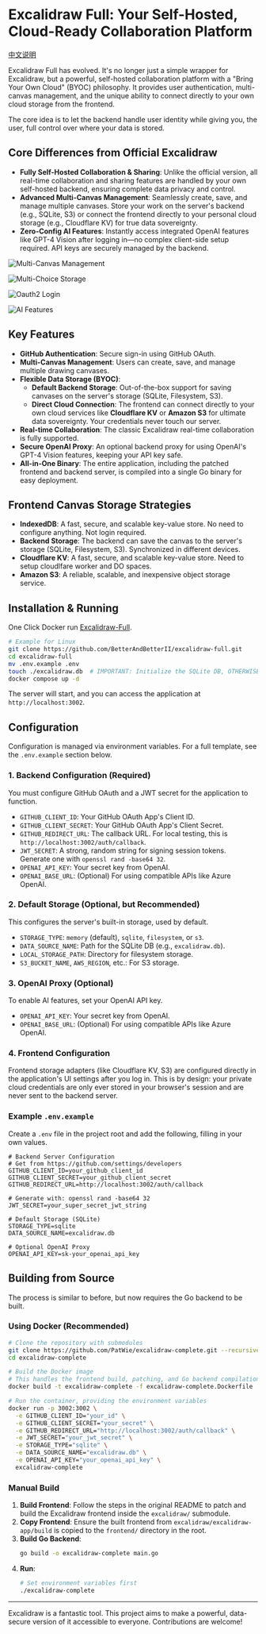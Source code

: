 # Excalidraw Full: Your Self-Hosted, Cloud-Ready Collaboration Platform

[中文说明](./README_zh.md)

Excalidraw Full has evolved. It's no longer just a simple wrapper for Excalidraw, but a powerful, self-hosted collaboration platform with a "Bring Your Own Cloud" (BYOC) philosophy. It provides user authentication, multi-canvas management, and the unique ability to connect directly to your own cloud storage from the frontend.

The core idea is to let the backend handle user identity while giving you, the user, full control over where your data is stored.

## Core Differences from Official Excalidraw

- **Fully Self-Hosted Collaboration & Sharing**: Unlike the official version, all real-time collaboration and sharing features are handled by your own self-hosted backend, ensuring complete data privacy and control.
- **Advanced Multi-Canvas Management**: Seamlessly create, save, and manage multiple canvases. Store your work on the server's backend (e.g., SQLite, S3) or connect the frontend directly to your personal cloud storage (e.g., Cloudflare KV) for true data sovereignty.
- **Zero-Config AI Features**: Instantly access integrated OpenAI features like GPT-4 Vision after logging in—no complex client-side setup required. API keys are securely managed by the backend.

![Multi-Canvas Management](./img/PixPin_2025-07-06_16-07-27.png)

![Multi-Choice Storage](./img/PixPin_2025-07-06_16-08-29.png)

![Oauth2 Login](./img/PixPin_2025-07-06_16-09-24.png)

![AI Features](./img/PixPin_2025-07-06_16-09-55.png)

## Key Features

- **GitHub Authentication**: Secure sign-in using GitHub OAuth.
- **Multi-Canvas Management**: Users can create, save, and manage multiple drawing canvases.
- **Flexible Data Storage (BYOC)**:
    - **Default Backend Storage**: Out-of-the-box support for saving canvases on the server's storage (SQLite, Filesystem, S3).
    - **Direct Cloud Connection**: The frontend can connect directly to your own cloud services like **Cloudflare KV** or **Amazon S3** for ultimate data sovereignty. Your credentials never touch our server.
- **Real-time Collaboration**: The classic Excalidraw real-time collaboration is fully supported.
- **Secure OpenAI Proxy**: An optional backend proxy for using OpenAI's GPT-4 Vision features, keeping your API key safe.
- **All-in-One Binary**: The entire application, including the patched frontend and backend server, is compiled into a single Go binary for easy deployment.

## Frontend Canvas Storage Strategies

- **IndexedDB**: A fast, secure, and scalable key-value store. No need to configure anything. Not login required.
- **Backend Storage**: The backend can save the canvas to the server's storage (SQLite, Filesystem, S3). Synchronized in different devices.
- **Cloudflare KV**: A fast, secure, and scalable key-value store. Need to setup cloudlfare worker and DO spaces.
- **Amazon S3**: A reliable, scalable, and inexpensive object storage service. 

## Installation & Running

One Click Docker run [Excalidraw-Full](https://github.com/BetterAndBetterII/excalidraw-full).

```bash
# Example for Linux
git clone https://github.com/BetterAndBetterII/excalidraw-full.git
cd excalidraw-full
mv .env.example .env
touch ./excalidraw.db  # IMPORTANT: Initialize the SQLite DB, OTHERWISE IT WILL NOT START
docker compose up -d
```

The server will start, and you can access the application at `http://localhost:3002`.

## Configuration

Configuration is managed via environment variables. For a full template, see the `.env.example` section below.

### 1. Backend Configuration (Required)

You must configure GitHub OAuth and a JWT secret for the application to function.

- `GITHUB_CLIENT_ID`: Your GitHub OAuth App's Client ID.
- `GITHUB_CLIENT_SECRET`: Your GitHub OAuth App's Client Secret.
- `GITHUB_REDIRECT_URL`: The callback URL. For local testing, this is `http://localhost:3002/auth/callback`.
- `JWT_SECRET`: A strong, random string for signing session tokens. Generate one with `openssl rand -base64 32`.
- `OPENAI_API_KEY`: Your secret key from OpenAI.
- `OPENAI_BASE_URL`: (Optional) For using compatible APIs like Azure OpenAI.

### 2. Default Storage (Optional, but Recommended)

This configures the server's built-in storage, used by default.

- `STORAGE_TYPE`: `memory` (default), `sqlite`, `filesystem`, or `s3`.    
- `DATA_SOURCE_NAME`: Path for the SQLite DB (e.g., `excalidraw.db`).
- `LOCAL_STORAGE_PATH`: Directory for filesystem storage.
- `S3_BUCKET_NAME`, `AWS_REGION`, etc.: For S3 storage.

### 3. OpenAI Proxy (Optional)

To enable AI features, set your OpenAI API key.

- `OPENAI_API_KEY`: Your secret key from OpenAI.
- `OPENAI_BASE_URL`: (Optional) For using compatible APIs like Azure OpenAI.

### 4. Frontend Configuration

Frontend storage adapters (like Cloudflare KV, S3) are configured directly in the application's UI settings after you log in. This is by design: your private cloud credentials are only ever stored in your browser's session and are never sent to the backend server.

### Example `.env.example`

Create a `.env` file in the project root and add the following, filling in your own values.

```env
# Backend Server Configuration
# Get from https://github.com/settings/developers
GITHUB_CLIENT_ID=your_github_client_id
GITHUB_CLIENT_SECRET=your_github_client_secret
GITHUB_REDIRECT_URL=http://localhost:3002/auth/callback

# Generate with: openssl rand -base64 32
JWT_SECRET=your_super_secret_jwt_string

# Default Storage (SQLite)
STORAGE_TYPE=sqlite
DATA_SOURCE_NAME=excalidraw.db

# Optional OpenAI Proxy
OPENAI_API_KEY=sk-your_openai_api_key
```

## Building from Source

The process is similar to before, but now requires the Go backend to be built.

### Using Docker (Recommended)

```bash
# Clone the repository with submodules
git clone https://github.com/PatWie/excalidraw-complete.git --recursive
cd excalidraw-complete

# Build the Docker image
# This handles the frontend build, patching, and Go backend compilation.
docker build -t excalidraw-complete -f excalidraw-complete.Dockerfile .

# Run the container, providing the environment variables
docker run -p 3002:3002 \
  -e GITHUB_CLIENT_ID="your_id" \
  -e GITHUB_CLIENT_SECRET="your_secret" \
  -e GITHUB_REDIRECT_URL="http://localhost:3002/auth/callback" \
  -e JWT_SECRET="your_jwt_secret" \
  -e STORAGE_TYPE="sqlite" \
  -e DATA_SOURCE_NAME="excalidraw.db" \
  -e OPENAI_API_KEY="your_openai_api_key" \
  excalidraw-complete
```

### Manual Build

1.  **Build Frontend**: Follow the steps in the original README to patch and build the Excalidraw frontend inside the `excalidraw/` submodule.
2.  **Copy Frontend**: Ensure the built frontend from `excalidraw/excalidraw-app/build` is copied to the `frontend/` directory in the root.
3.  **Build Go Backend**:
    ```bash
    go build -o excalidraw-complete main.go
    ```
4.  **Run**:
    ```bash
    # Set environment variables first
    ./excalidraw-complete
    ```
---

Excalidraw is a fantastic tool. This project aims to make a powerful, data-secure version of it accessible to everyone. Contributions are welcome!
